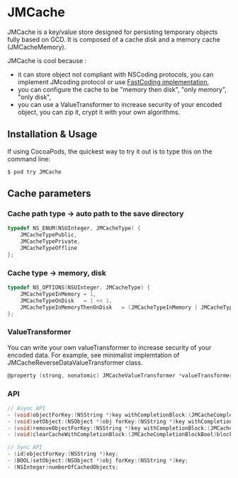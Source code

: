 
# JMCache 
JMCache is a key/value store designed for persisting temporary objects fully based on GCD.
It is composed of a cache disk and a memory cache (JMCacheMemory).

JMCache is cool because :
* it can store object not compliant with NSCoding protocols, you can implement JMcoding protocol or use [FastCoding implementation](https://github.com/nicklockwood/FastCoding),
* you can configure the cache to be "memory then disk", "only memory", "only disk",
* you can use a ValueTransformer to increase security of your encoded object, you can zip it, crypt it with your own algorithms.

## Installation & Usage

If using CocoaPods, the quickest way to try it out is to type this on the command line:

```shell
$ pod try JMCache
```


## Cache parameters
### Cache path type -> auto path to the save directory

```objective-c
typedef NS_ENUM(NSUInteger, JMCacheType) {
    JMCacheTypePublic,
    JMCacheTypePrivate,
    JMCacheTypeOffline
};
```

### Cache type -> memory, disk 

```objective-c
typedef NS_OPTIONS(NSUInteger, JMCacheType) {
    JMCacheTypeInMemory = 1,
    JMCacheTypeOnDisk   = 1 << 1,
    JMCacheTypeInMemoryThenOnDisk   = (JMCacheTypeInMemory | JMCacheTypeOnDisk)
};
```

### ValueTransformer
You can write your own valueTransformer to increase security of your encoded data.
For example, see minimalist implemtation of JMCacheReverseDataValueTransformer class.
```objective-c
@property (strong, nonatomic) JMCacheValueTransformer *valueTransformer;
```

### API

```objective-c
// Async API
- (void)objectForKey:(NSString *)key withCompletionBlock:(JMCacheCompletionBlockObjectError)block;
- (void)setObject:(NSObject *)obj forKey:(NSString *)key withCompletionBlock:(JMCacheCompletionBlockBoolError)block;
- (void)removeObjectForKey:(NSString *)key withCompletionBlock:(JMCacheCompletionBlockBoolError)block;
- (void)clearCacheWithCompletionBlock:(JMCacheCompletionBlockBool)block;

// Sync API
- (id)objectForKey:(NSString *)key;
- (BOOL)setObject:(NSObject *)obj forKey:(NSString *)key;
- (NSInteger)numberOfCachedObjects;
```




